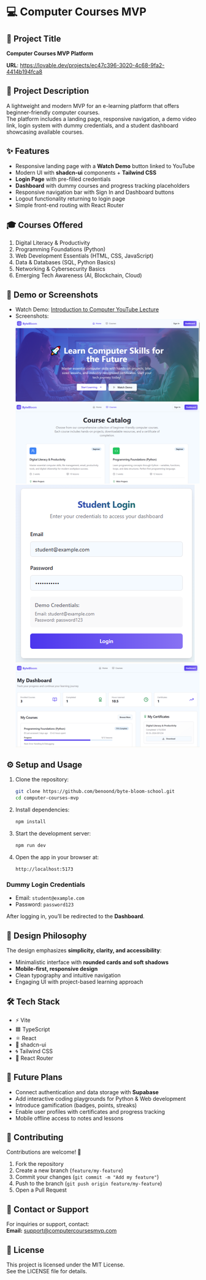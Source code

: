 # 💻 Computer Courses MVP

## 📌 Project Title
**Computer Courses MVP Platform**

**URL**: https://lovable.dev/projects/ec47c396-3020-4c68-9fa2-4414b194fca8

## 📖 Project Description
A lightweight and modern MVP for an e-learning platform that offers beginner-friendly computer courses.  
The platform includes a landing page, responsive navigation, a demo video link, login system with dummy credentials, and a student dashboard showcasing available courses.

## ✨ Features
- Responsive landing page with a **Watch Demo** button linked to YouTube  
- Modern UI with **shadcn-ui** components + **Tailwind CSS**  
- **Login Page** with pre-filled credentials  
- **Dashboard** with dummy courses and progress tracking placeholders  
- Responsive navigation bar with Sign In and Dashboard buttons  
- Logout functionality returning to login page  
- Simple front-end routing with React Router  

## 🎓 Courses Offered
1. Digital Literacy & Productivity  
2. Programming Foundations (Python)  
3. Web Development Essentials (HTML, CSS, JavaScript)  
4. Data & Databases (SQL, Python Basics)  
5. Networking & Cybersecurity Basics  
6. Emerging Tech Awareness (AI, Blockchain, Cloud)  

## 🎥 Demo or Screenshots
- Watch Demo: [Introduction to Computer YouTube Lecture](https://www.youtube.com)  
- Screenshots: 
![Homepage Screenshot](img/homepage.png) 
![Homepage Screenshot](img/courses.png) 
![Homepage Screenshot](img/login.png)  
![Homepage Screenshot](img/dashboard.png)  

## ⚙️ Setup and Usage
1. Clone the repository:  
   ```bash
   git clone https://github.com/benoond/byte-bloom-school.git
   cd computer-courses-mvp
   ```

2. Install dependencies:  
   ```bash
   npm install
   ```

3. Start the development server:  
   ```bash
   npm run dev
   ```

4. Open the app in your browser at:  
   ```
   http://localhost:5173
   ```

### Dummy Login Credentials
- Email: `student@example.com`  
- Password: `password123`  

After logging in, you’ll be redirected to the **Dashboard**.

## 🎨 Design Philosophy
The design emphasizes **simplicity, clarity, and accessibility**:  
- Minimalistic interface with **rounded cards and soft shadows**  
- **Mobile-first, responsive design**  
- Clean typography and intuitive navigation  
- Engaging UI with project-based learning approach  

## 🛠 Tech Stack
- ⚡ Vite  
- 🟦 TypeScript  
- ⚛️ React  
- 🎨 shadcn-ui  
- 🌀 Tailwind CSS  
- 📍 React Router  

## 🚀 Future Plans
- Connect authentication and data storage with **Supabase**  
- Add interactive coding playgrounds for Python & Web development  
- Introduce gamification (badges, points, streaks)  
- Enable user profiles with certificates and progress tracking  
- Mobile offline access to notes and lessons  

## 🤝 Contributing
Contributions are welcome! 🎉  
1. Fork the repository  
2. Create a new branch (`feature/my-feature`)  
3. Commit your changes (`git commit -m "Add my feature"`)  
4. Push to the branch (`git push origin feature/my-feature`)  
5. Open a Pull Request  

## 📧 Contact or Support
For inquiries or support, contact:  
**Email:** support@computercoursesmvp.com  

## 📜 License
This project is licensed under the MIT License.  
See the LICENSE file for details.  
